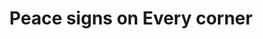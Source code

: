 ---
pid: MX136
title: Peace signs on Every corner
location_transcription: 52nd street
zipcode: '19143'
outside_phl: 
neighborhood: University City
age: '36'
age_range: 30-39
instagram: 
image_file_name: MX_136.jpg
proposal_transcription: 
topic: Uplifting
topic_summary: '0'
type: Other No Form
keywords_other: 
credit: Ramarr Jones
image_labels: 
twitter: 
facebook: 
permalink: "/monuments/mx136/"
layout: item-page
---